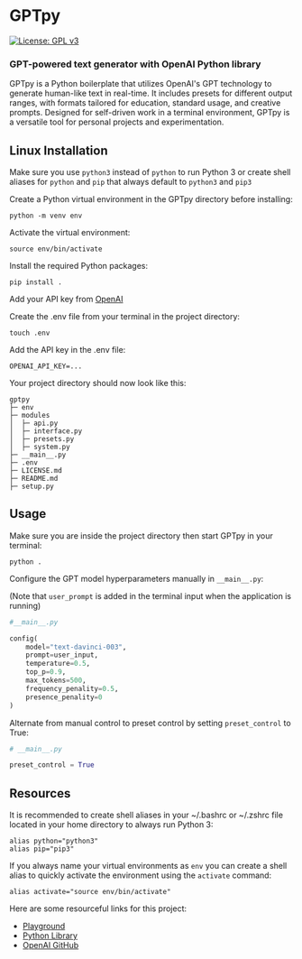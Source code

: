 # GPTpy

[![License: GPL v3](https://img.shields.io/badge/License-GPLv3-blue.svg)](https://www.gnu.org/licenses/gpl-3.0)

### GPT-powered text generator with OpenAI Python library

GPTpy is a Python boilerplate that utilizes OpenAI's GPT technology to generate human-like text in real-time. It includes presets for different output ranges, with formats tailored for education, standard usage, and creative prompts. Designed for self-driven work in a terminal environment, GPTpy is a versatile tool for personal projects and experimentation.

## Linux Installation

Make sure you use `python3` instead of `python` to run Python 3 or create shell aliases for `python` and `pip` that always default to `python3` and `pip3`

Create a Python virtual environment in the GPTpy directory before installing:

```
python -m venv env
```

Activate the virtual environment:

```
source env/bin/activate
```

Install the required Python packages:

```
pip install .
```

Add your API key from [OpenAI](https://platform.openai.com/account/api-keys)

Create the .env file from your terminal in the project directory:

```
touch .env
```

Add the API key in the .env file:

```
OPENAI_API_KEY=...
```

Your project directory should now look like this:

```
gptpy
├─ env
├─ modules
│  ├─ api.py
│  ├─ interface.py
│  ├─ presets.py
│  ├─ system.py
├─ __main__.py
├─ .env
├─ LICENSE.md
├─ README.md
├─ setup.py
```

## Usage

Make sure you are inside the project directory then start GPTpy in your terminal:

```
python .
```

Configure the GPT model hyperparameters manually in `__main__.py`:

(Note that `user_prompt` is added in the terminal input when the application is running)

```py
#__main__.py

config(
    model="text-davinci-003",
    prompt=user_input,
    temperature=0.5,
    top_p=0.9,
    max_tokens=500,
    frequency_penality=0.5,
    presence_penality=0
)
```

Alternate from manual control to preset control by setting `preset_control` to True:

```py
# __main__.py

preset_control = True
```

## Resources

It is recommended to create shell aliases in your ~/.bashrc or ~/.zshrc file located in your home directory to always run Python 3:

```
alias python="python3"
alias pip="pip3"
```

If you always name your virtual environments as `env` you can create a shell alias to quickly activate the environment using the `activate` command:

```
alias activate="source env/bin/activate"
```

Here are some resourceful links for this project:

- [Playground](https://platform.openai.com/playground)
- [Python Library](https://platform.openai.com/docs/libraries/python-bindings)
- [OpenAI GitHub](https://github.com/openai/openai-python)
